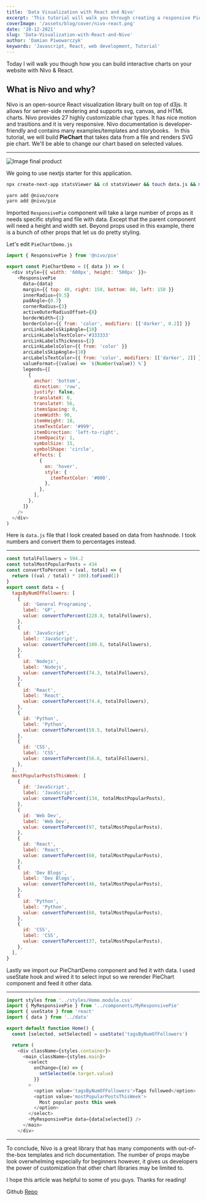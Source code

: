 ```yaml
---
title: 'Data Visualization with React and Nivo'
excerpt: 'This tutorial will walk you through creating a responsive PieChart which is rendered as SVG and dynamically changes based on input from select element. Example uses static data sets to visualize data on the chart'
coverImage: '/assets/blog/cover/nivo-react.png'
date: '28-12-2021'
slug: 'Data-Visualization-with-React-and-Nivo'
author: 'Damian Piwowarczyk'
keywords: 'Javascript, React, web development, Tutorial'
---
```


Today I will walk you though how you can build interactive charts on your website with Nivo & React.

## What is Nivo and why?

Nivo is an open-source React visualization library built on top of d3js. It allows for server-side rendering and supports svg, canvas, and HTML charts. Nivo provides 27 highly customizable char types. It has nice motion and trasitions and it is very responsive. Nivo documentation is developer-friendly and contains many examples/templates and storybooks.
&nbsp;
In this tutorial, we will build **PieChart** that takes data from a file and renders SVG pie chart. We'll be able to change our chart based on selected values.

---

![Image final product](https://dev-to-uploads.s3.amazonaws.com/uploads/articles/d900ic4gi5jldy1kitgu.gif)

We going to use nextjs starter for this application.

```bash
npx create-next-app statsViewer && cd statsViewer && touch data.js && mkdir components && touch PieCharDemo.jsA
```

```bash
yarn add @nivo/core
yarn add @nivo/pie
```

Imported `ResponsivePie` component will take a large number of props as it needs specific styling and file with data. Except that the parent component will need a height and width set.
Beyond props used in this example, there is a bunch of other props that let us do pretty styling.

Let's edit `PieChartDemo.js`

```javascript
import { ResponsivePie } from '@nivo/pie'

export const PieChartDemo = ({ data }) => (
  <div style={{ width: '600px', height: '500px' }}>
    <ResponsivePie
      data={data}
      margin={{ top: 40, right: 150, bottom: 80, left: 150 }}
      innerRadius={0.5}
      padAngle={0.7}
      cornerRadius={3}
      activeOuterRadiusOffset={8}
      borderWidth={1}
      borderColor={{ from: 'color', modifiers: [['darker', 0.2]] }}
      arcLinkLabelsSkipAngle={10}
      arcLinkLabelsTextColor='#333333'
      arcLinkLabelsThickness={2}
      arcLinkLabelsColor={{ from: 'color' }}
      arcLabelsSkipAngle={10}
      arcLabelsTextColor={{ from: 'color', modifiers: [['darker', 2]] }}
      valueFormat={(value) => `${Number(value)} %`}
      legends={[
        {
          anchor: 'bottom',
          direction: 'row',
          justify: false,
          translateX: 0,
          translateY: 56,
          itemsSpacing: 0,
          itemWidth: 90,
          itemHeight: 18,
          itemTextColor: '#999',
          itemDirection: 'left-to-right',
          itemOpacity: 1,
          symbolSize: 15,
          symbolShape: 'circle',
          effects: [
            {
              on: 'hover',
              style: {
                itemTextColor: '#000',
              },
            },
          ],
        },
      ]}
    />
  </div>
)
```

Here is `data.js` file that I look created based on data from hashnode. I took numbers and convert them to percentages instead.

---

```javascript
const totalFollowers = 594.2
const totalMostPopularPosts = 434
const convertToPercent = (val, total) => {
  return ((val / total) * 100).toFixed(1)
}
export const data = {
  tagsByNumOfFollowers: [
    {
      id: 'General Programing',
      label: 'GP',
      value: convertToPercent(228.8, totalFollowers),
    },
    {
      id: 'JavaScript',
      label: 'JavaScript',
      value: convertToPercent(100.6, totalFollowers),
    },
    {
      id: 'Nodejs',
      label: 'Nodejs',
      value: convertToPercent(74.3, totalFollowers),
    },
    {
      id: 'React',
      label: 'React',
      value: convertToPercent(74.4, totalFollowers),
    },
    {
      id: 'Python',
      label: 'Python',
      value: convertToPercent(59.5, totalFollowers),
    },
    {
      id: 'CSS',
      label: 'CSS',
      value: convertToPercent(56.6, totalFollowers),
    },
  ],
  mostPopularPostsThisWeek: [
    {
      id: 'JavaScript',
      label: 'JavaScript',
      value: convertToPercent(134, totalMostPopularPosts),
    },
    {
      id: 'Web Dev',
      label: 'Web Dev',
      value: convertToPercent(97, totalMostPopularPosts),
    },
    {
      id: 'React',
      label: 'React',
      value: convertToPercent(60, totalMostPopularPosts),
    },
    {
      id: 'Dev Blogs',
      label: 'Dev Blogs',
      value: convertToPercent(46, totalMostPopularPosts),
    },
    {
      id: 'Python',
      label: 'Python',
      value: convertToPercent(60, totalMostPopularPosts),
    },
    {
      id: 'CSS',
      label: 'CSS',
      value: convertToPercent(37, totalMostPopularPosts),
    },
  ],
}
```

Lastly we import our PieChartDemo component and fed it with data. I used useState hook and wired it to select input so we rerender PieChart component and feed it other data.

---

```javascript
import styles from '../styles/Home.module.css'
import { MyResponsivePie } from '../components/MyResponsivePie'
import { useState } from 'react'
import { data } from '../data'

export default function Home() {
  const [selected, setSelected] = useState('tagsByNumOfFollowers')

  return (
    <div className={styles.container}>
      <main className={styles.main}>
        <select
          onChange={(e) => {
            setSelected(e.target.value)
          }}
        >
          <option value='tagsByNumOfFollowers'>Tags followed</option>
          <option value='mostPopularPostsThisWeek'>
            Most popular posts this week
          </option>
        </select>
        <MyResponsivePie data={data[selected]} />
      </main>
    </div>
```

---

To conclude, Nivo is a great library that has many components with out-of-the-box templates and rich documentation. The number of props maybe look overwhelming especially for beginners however, it gives us developers the power of customization that other chart libraries may be limited to.

I hope this article was helpful to some of you guys. Thanks for reading!

Github [Repo](https://github.com/przpiw/Nivo-PieChart-Demo)
